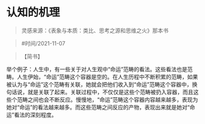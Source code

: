 


# 认知的机理



> 灵感来源：《表象与本质：类比、思考之源和思维之火》那本书

> #时间/2021-11-07


> <publish>【简书】</publish>
  
举个例子：人生中，有一些关于对人生观中“命运”范畴的看法。这些看法也是范畴。人生伊始，“命运”范畴这个容器是空的。在人生历程中不断积累的范畴，如果被认为与“命运”这个范畴有关联，她就会把他们收入到“命运”范畴这个容器中，换句话说，就是关联了起来。关联过程中，不仅仅是这些个范畴被扔入容器，而且这些个范畴之间也会不断反应。慢慢地，“命运”范畴这个容器内容越来越多，表现为她对“命运”的看法越来越多。而这些范畴之间反应的产物，表现出来就是她对“命运”看法的深刻程度。